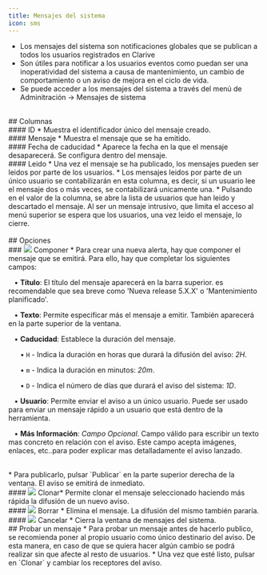 ```yaml
---
title: Mensajes del sistema
icon: sms
---
```


* Los mensajes del sistema son notificaciones globales que se publican a todos los usuarios registrados en Clarive
* Son útiles para notificar a los usuarios eventos como puedan ser una inoperatividad del sistema a causa de mantenimiento, un cambio de comportamiento o un aviso de mejora en el ciclo de vida.
* Se puede acceder a los mensajes del sistema a través del menú de Adminitración → Mensajes de sistema


<br />
## Columnas

<br />
#### ID
* Muestra el identificador único del mensaje creado.

<br />
#### Mensaje
* Muestra el mensaje que se ha emitido.

<br />
#### Fecha de caducidad
* Aparece la fecha en la que el mensaje desaparecerá. Se configura dentro del mensaje.

<br />
#### Leido
* Una vez el mensaje se ha publicado, los mensajes pueden ser leidos por parte de los usuarios. 
* Los mensajes leidos por parte de un único usuario se contabilizarán en esta columna, es decir, si un usuario lee el mensaje dos o más veces, se contabilizará unicamente una. 
* Pulsando en el valor de la columna, se abre la lista de usuarios que han leido y descartado el mensaje. Al ser un mensaje intrusivo, que limita el acceso al menú superior se espera que los usuarios, una vez leido el mensaje, lo cierre. <br />

<br />
## Opciones

<br />
### <img src="/static/images/icons/edit.gif" /> Componer
* Para crear una nueva alerta, hay que componer el mensaje que se emitirá. Para ello, hay que completar los siguientes campos: <br />

&nbsp; &nbsp;• **Título**: El título del mensaje aparecerá en la barra superior. es recomendable que sea breve como 'Nueva release 5.X.X' o 'Mantenimiento planificado'.  <br />

&nbsp; &nbsp;• **Texto**: Permite especificar más el mensaje a emitir. También aparecerá en la parte superior de la ventana. <br />

&nbsp; &nbsp;• **Caducidad**: Establece la duración del mensaje. <br />

&nbsp; &nbsp;&nbsp; &nbsp;• `H` - Indica la duración en horas que durará la difusión del aviso: *2H*. <br />

&nbsp; &nbsp;&nbsp; &nbsp;• `m` - Indica la duración en minutos: *20m*. <br />

&nbsp; &nbsp;&nbsp; &nbsp;• `D` - Indica el número de días que durará el aviso del sistema: *1D*. <br />

&nbsp; &nbsp;• **Usuario**: Permite enviar el aviso a un único usuario. Puede ser usado para enviar un mensaje rápido a un usuario que está dentro de la herramienta. <br />

&nbsp; &nbsp;• **Más Información**: *Campo Opcional*. Campo válido para escribir un texto mas concreto en relación con el aviso. Este campo acepta imágenes, enlaces, etc..para poder explicar mas detalladamente el aviso lanzado. <br />

<br />
* Para publicarlo, pulsar `Publicar` en la parte superior derecha de la ventana. El aviso se emitirá de inmediato. 

<br />
#### <img src="/static/images/icons/copy.gif" /> Clonar* Permite clonar el mensaje seleccionado haciendo más rápida la difusión de un nuevo aviso. 

<br />
#### <img src="/static/images/icons/delete_.png" /> Borrar
* Elimina el mensaje. La difusión del mismo también pararía.

<br />
#### <img src="/static/images/icons/close.png" /> Cancelar
* Cierra la ventana de mensajes del sistema.

<br />
## Probar un mensaje
* Para probar un mensaje antes de hacerlo publico, se recomienda poner al propio usuario como único destinario del aviso. De esta manera, en caso de que se quiera hacer algún cambio se podrá realizar sin que afecte al resto de usuarios. 
* Una vez que esté listo, pulsar en `Clonar` y cambiar los receptores del aviso.